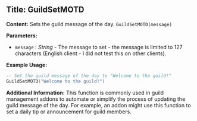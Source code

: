 ## Title: GuildSetMOTD

**Content:**
Sets the guild message of the day.
`GuildSetMOTD(message)`

**Parameters:**
- `message` : *String* - The message to set - the message is limited to 127 characters (English client - I did not test this on other clients).

**Example Usage:**
```lua
-- Set the guild message of the day to "Welcome to the guild!"
GuildSetMOTD("Welcome to the guild!")
```

**Additional Information:**
This function is commonly used in guild management addons to automate or simplify the process of updating the guild message of the day. For example, an addon might use this function to set a daily tip or announcement for guild members.